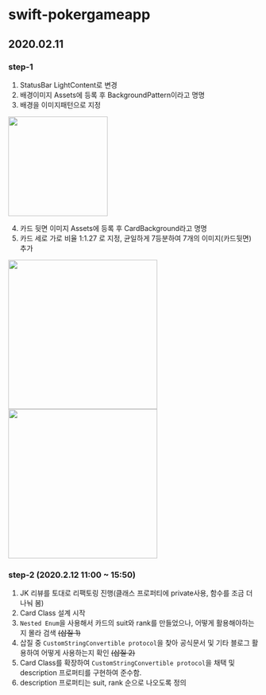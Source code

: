 # swift-pokergameapp

## 2020.02.11
### step-1
1. StatusBar LightContent로 변경
2. 배경이미지 Assets에 등록 후 BackgroundPattern이라고 명명
3. 배경을 이미지패턴으로 지정   
<img width="200" src="https://user-images.githubusercontent.com/49548908/74218125-c0459580-4cec-11ea-9cf9-00422815ef5c.png">

4. 카드 뒷면 이미지 Assets에 등록 후 CardBackground라고 명명
5. 카드 세로 가로 비율 1:1.27 로 지정, 균일하게 7등분하여 7개의 이미지(카드뒷면) 추가   
<img width="300" src="https://user-images.githubusercontent.com/49548908/74219057-0c91d500-4cef-11ea-884a-f1eb0f63c07e.png">
<img width="300" src="https://user-images.githubusercontent.com/49548908/74219027-f08e3380-4cee-11ea-8247-f5d7e73fe3c1.png">

<br>

### step-2 (2020.2.12 11:00 ~ 15:50)
1. JK 리뷰를 토대로 리팩토링 진행(클래스 프로퍼티에 private사용, 함수를 조금 더 나눠 봄)
2. Card Class 설계 시작
3. ```Nested Enum```을 사용해서 카드의 suit와 rank를 만들었으나, 어떻게 활용해야하는지 몰라 검색 ~~(삽질 1)~~
4. 삽질 중 ```CustomStringConvertible protocol```을 찾아 공식문서 및 기타 블로그 활용하여 어떻게 사용하는지 확인 ~~(삽질 2)~~
5. Card Class를 확장하여 ```CustomStringConvertible protocol```을 채택 및 description 프로퍼티를 구현하여 준수함.
6. description 프로퍼티는 suit, rank 순으로 나오도록 정의
